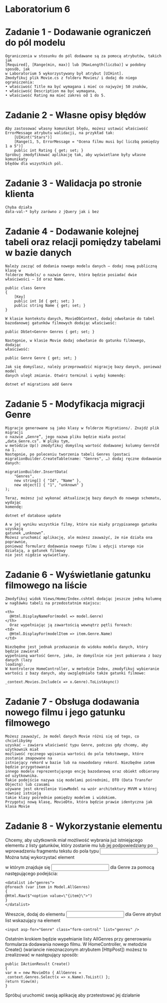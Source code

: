 # Laboratorium 6

# Zadanie 1 - Dodawanie ograniczeń do pól modelu
```
Ograniczenia w stosunku do pól dodawane są za pomocą atrybutów, takich jak
[Required], [Range(min, max)] lub [MaxLength(liczba)] w podobny sposób, jak
w Laboratorium 5 wykorzystywany był atrybut [UIHint].
Zmodyfikuj plik Movie.cs z folderu Movies/ i dodaj do niego ograniczenia:
• właściwość Title ma być wymagana i mieć co najwyżej 50 znaków,
• właściwość Description ma być wymagana,
• właściwość Rating ma mieć zakres od 1 do 5.
```

# Zadanie 2 - Własne opisy błędów
```
Aby zastosować własny komunikat błędu, możesz ustawić właściwość
ErrorMessage atrybutu walidacji, na przykład tak:
	[UIHint("Stars")]
	[Range(1, 5, ErrorMessage = "Ocena filmu musi być liczbą pomiędzy 1 a 5")]
	public int Rating { get; set; }
Spróbuj zmodyfikować aplikację tak, aby wyświetlane były własne komunikaty
błędów dla wszystkich pól.
```

# Zadanie 3 - Walidacja po stronie klienta
```
Chyba działa
data-val-* były zarówno z jQuery jak i bez
```

# Zadanie 4 - Dodawanie kolejnej tabeli oraz relacji pomiędzy tabelami w bazie danych
```
Należy zacząć od dodania nowego modelu danych – dodaj nową publiczną klasę w
folderze Models/ o nazwie Genre, która będzie posiadać dwie właściwości – Id oraz Name.

public class Genre
{
    [Key]
    public int Id { get; set; }
    public string Name { get; set; }
}

W klasie kontekstu danych, MovieDbContext, dodaj odwołanie do tabel
bazodanowej gatunków filmowych dodając właściwość:

public DbSet<Genre> Genres { get; set; }

Następnie, w klasie Movie dodaj odwołanie do gatunku filmowego, dodając
właściwość:

public Genre Genre { get; set; }

Jak się domyślasz, należy przeprowadzić migrację bazy danych, ponieważ model
danych uległ zmianie. Otwórz terminal i wydaj komendę:

dotnet ef migrations add Genre

```

# Zadanie 5 - Modyfikacja migracji Genre
```
Migracje generowane są jako klasy w folderze Migrations/. Znajdź plik migracji
o nazwie „Genre”, jego nazwa pliku będzie miała postać „data_Genre.cs”. W pliku tym,
w metodzie Up() zmodyfikuj domyślną wartość dodawanej kolumny GenreId na 1.
Następnie, po poleceniu tworzenia tabeli Genres (postaci
migrationBuilder.CreateTable(name: "Genres", …) dodaj ręczne dodawanie danych:

migrationBuilder.InsertData(
	"Genres",
	new string[] { "Id", "Name" },
	new object[] { "1", "unknown" }
);

Teraz, możesz już wykonać aktualizację bazy danych do nowego schematu, wydając
komendę:

dotnet ef database update

A w jej wyniku wszystkie filmy, które nie miały przypisanego gatunku uzyskają
gatunek „unknown”.
Możesz uruchomić aplikację, ale możesz zauważyć, że nie działa ona poprawnie,
ponieważ formularz dodawania nowego filmu i edycji starego nie działają, a gatunek filmowy
nie jest nigdzie wyświetlany.

```

# Zadanie 6 - Wyświetlanie gatunku filmowego na liście
```
Zmodyfikuj widok Views/Home/Index.cshtml dodając jeszcze jedną kolumnę
w nagłówku tabeli na przedostatnim miejscu:

<th>
  @Html.DisplayNameFor(model => model.Genre)
</th>
  Oraz wypełniając ją zawartością wewnątrz pętli foreach:
<td>
  @Html.DisplayFor(modelItem => item.Genre.Name)
</td>

Niezbędne jest jednak przekazanie do widoku modelu danych, który będzie zawierał
wypełnioną wartość Genre, jako, że domyślnie nie jest pobierana z bazy danych (lazy
loading).
W kontrolerze HomeController, w metodzie Index, zmodyfikuj wybieranie
wartości z bazy danych, aby uwzględniało także gatunki filmowe:

_context.Movies.Include(x => x.Genre).ToListAsync()

```

# Zadanie 7 - Obsługa dodawania nowego filmu i jego gatunku filmowego
```
Możesz zauważyć, że model danych Movie różni się od tego, co chcielibyśmy
uzyskać – zawiera właściwość typu Genre, podczas gdy chcemy, aby użytkownik miał
możliwość ręcznego wpisania wartości do pola tekstowego, które zostanie zmapowane na
istniejący rekord w bazie lub na nowododany rekord. Niezbędne zatem będzie przygotowanie
innego modelu reprezentującego encję bazodanową oraz obiekt odbierany od użytkownika.
Takie podejście nazywa się modelami pośrednimi, DTO (Data Transfer Objects) lub czasami
używane jest określenie ViewModel na wzór architektury MVVM w której również istnieją
takie klasy pośrednie pomiędzy modelem i widokiem.
Przygotuj nową klasę, MovieDto, która będzie prawie identyczna jak klasa Movie
```

# Zadanie 8 - Wykorzystanie elementu <datalist> do tworzenia podpowiedzi
Chcemy, aby użytkownik miał możliwość wybrania już istniejącego elementu z listy
gatunków, który zostanie mu lub jej podpowiedziany po wprowadzeniu fragmentu tekstu do
pola typu <input>. Można tutaj wykorzystać element <datalist> ze standardu HTML5.
Niezbędne jest jednak przekazanie wszystkich obecnych w bazie gatunków filmowych do
generowania tej listy.
Dodaj do klasy MovieDto jeszcze jedną właściwość:
public List<string>? AllGenres { get; set; }
Następnie zmodyfikuj widok Views/Home/Create.cshtml, aby generował element
<datalist> wewnątrz elementu <div> w którym znajduje się <input> dla Genre za
pomocą następującego podejścia:
```
<datalist id="genres">
@foreach (var item in Model.AllGenres)
{
@Html.Raw($"<option value=\"{item}\">")
}
</datalist>
```
Wreszcie, dodaj do elementu <input> dla Genre atrybut list wskazujący na
element <datalist>:
```
<input asp-for="Genre" class="form-control" list="genres" />
```
Ostatnim krokiem będzie wypełnianie listy AllGenres przy generowaniu formularza
dodawania nowego filmu. W HomeController, w metodzie Create() (wariancie
nieoznaczonym atrybutem [HttpPost]) możesz to zrealizować w następujący sposób:
```
public IActionResult Create()
{
var m = new MovieDto { AllGenres =
_context.Genres.Select(x => x.Name).ToList() };
return View(m);
}
```
Spróbuj uruchomić swoją aplikację aby przetestować jej działanie


